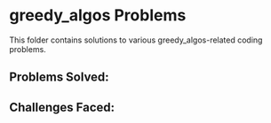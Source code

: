 # greedy_algos Problems

This folder contains solutions to various greedy_algos-related coding problems.

## Problems Solved:

## Challenges Faced:

